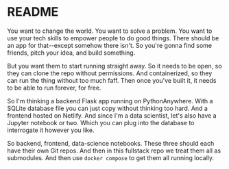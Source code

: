 # README

You want to change the world. You want to solve a problem.
You want to use your tech skills to empower people to do good things.
There should be an app for that--except somehow there isn't.
So you're gonna find some friends, pitch your idea, and build something.

But you want them to start running straight away. 
So it needs to be open, so they can clone the repo without permissions.
And containerized, so they can run the thing without too much faff.
Then once you've built  it, it needs to be able to run forever, for free.

So I'm thinking a backend Flask app running on PythonAnywhere.
With a SQLite database file you can just copy without thinking too hard.
And a frontend hosted on Netlify.
And since I'm a data scientist, let's also have a Jupyter notebook or two.
Which you can plug into the database to interrogate it however you like.

So backend, frontend, data-science notebooks. 
These three should each have their own Git repos.
And then in this fullstack repo we treat them all as submodules.
And then use `docker compose` to get them all running locally.
